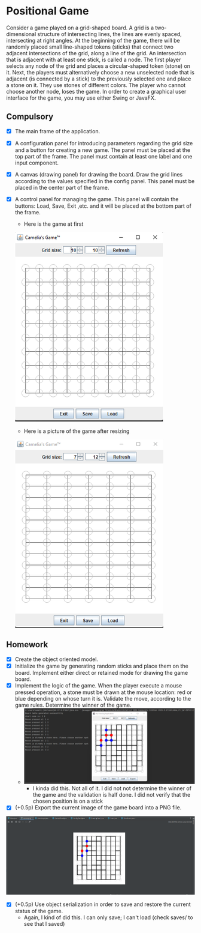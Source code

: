 # Positional Game

Consider a game played on a grid-shaped board. A grid is a two-dimensional structure of intersecting lines, the lines are evenly spaced, intersecting at right angles.
At the beginning of the game, there will be randomly placed small line-shaped tokens (sticks) that connect two adjacent intersections of the grid, along a line of the grid.
An intersection that is adjacent with at least one stick, is called a node.
The first player selects any node of the grid and places a circular-shaped token (stone) on it. Next, the players must alternatively choose a new unselected node that is adjacent (is connected by a stick) to the previously selected one and place a stone on it. They use stones of different colors. The player who cannot choose another node, loses the game.
In order to create a graphical user interface for the game, you may use either Swing or JavaFX.

## Compulsory 

- [x] The main frame of the application.
- [x] A configuration panel for introducing parameters regarding the grid size and a button for creating a new game. The panel must be placed at the top part of the frame. The panel must contain at least one label and one input component.
- [x] A canvas (drawing panel) for drawing the board. Draw the grid lines according to the values specified in the config panel. This panel must be placed in the center part of the frame.
- [x] A control panel for managing the game. This panel will contain the buttons: Load, Save, Exit ,etc. and it will be placed at the bottom part of the frame.
  - Here is the game at first 
  
  ![plot](Screenshots/pic1.png)
  - Here is a picture of the game after resizing 
  
  ![plot](Screenshots/pic2.png)
      
## Homework 

- [x] Create the object oriented model.
- [x] Initialize the game by generating random sticks and place them on the board. Implement either direct or retained mode for drawing the game board.
- [x] Implement the logic of the game. When the player execute a mouse pressed operation, a stone must be drawn at the mouse location: red or blue depending on whose turn it is. Validate the move, according to the game rules. Determine the winner of the game.
  - ![plot](Screenshots/pic3.png)
      - I kinda did this. Not all of it. I did not not determine the winner of the game  and the validation is half done. I did not verify that the chosen position is on a stick
- [x] (+0.5p) Export the current image of the game board into a PNG file.

![plot](Screenshots/canvas.png)
- [x] (+0.5p) Use object serialization in order to save and restore the current status of the game.
  - Again, I kind of did this. I can only save; I can't load (check saves/ to see that I saved)
    

